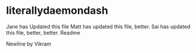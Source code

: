 # literallydaemondash

Jane has Updated this file
Matt has updated this file, better.
Sai has updated this file, better, better.
Readme

Newline by Vikram
